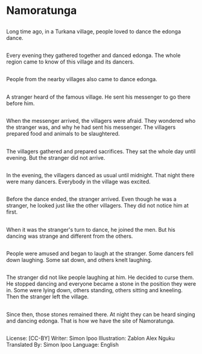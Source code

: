# Namoratunga

##
Long time ago, in a Turkana
village, people loved to dance
the edonga dance.

##
Every evening they gathered
together and danced edonga.
The whole region came to know
of this village and its dancers.

##
People from the nearby villages
also came to dance edonga.

##
A stranger heard of the famous
village. He sent his messenger
to go there before him.

##
When the messenger arrived,
the villagers were afraid. They
wondered who the stranger
was, and why he had sent his
messenger. The villagers
prepared food and animals to
be slaughtered.

##
The villagers gathered and
prepared sacrifices. They sat
the whole day until evening.
But the stranger did not arrive.

##
In the evening, the villagers
danced as usual until midnight.
That night there were many
dancers. Everybody in the
village was excited.

##
Before the dance ended, the
stranger arrived. Even though
he was a stranger, he looked
just like the other villagers.
They did not notice him at first.

##
When it was the stranger's turn
to dance, he joined the men.
But his dancing was strange
and different from the others.

##
People were amused and began
to laugh at the stranger. Some
dancers fell down laughing.
Some sat down, and others
knelt laughing.

##
The stranger did not like people
laughing at him. He decided to
curse them. He stopped
dancing and everyone became
a stone in the position they
were in. Some were lying down,
others standing, others sitting
and kneeling. Then the stranger
left the village.

##
Since then, those stones remained there. At night they can
be heard singing and dancing edonga. That is how we have
the site of Namoratunga.

##
License: [CC-BY]
Writer: Simon Ipoo
Illustration: Zablon Alex Nguku
Translated By: Simon Ipoo
Language: English
